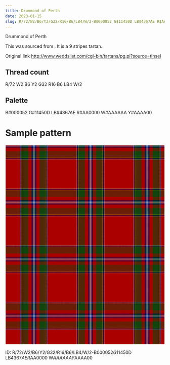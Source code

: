 ```yaml
---
title: Drummond of Perth
date: 2023-01-15
slug: R/72/W2/B6/Y2/G32/R16/B6/LB4/W/2-B$000052 G$11450D LB$4367AE R$AA0000 W$AAAAAA Y$AAAA00
---
```

Drummond of Perth

This was sourced from <no value>.  It is a 9 stripes tartan.

Original link http://www.weddslist.com/cgi-bin/tartans/pg.pl?source=tinsel

## Thread count
R/72 W2 B6 Y2 G32 R16 B6 LB4 W/2

## Palette
B#000052 G#11450D LB#4367AE R#AA0000 W#AAAAAA Y#AAAA00

# Sample pattern

![Tartan detail](tartan.png "R/72 W2 B6 Y2 G32 R16 B6 LB4 W/2 tartan")

ID: R/72/W2/B6/Y2/G32/R16/B6/LB4/W/2-B$000052 G$11450D LB$4367AE R$AA0000 W$AAAAAA Y$AAAA00